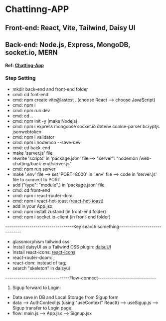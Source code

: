 # Chattinng-APP

## Front-end: React, Vite, Tailwind, Daisy UI
## Back-end: Node.js, Express, MongoDB, socket.io, MERN

#### Ref: [Chatting-App](https://www.youtube.com/watch?v=HwCqsOis894)

### Step Setting
- mkdir back-end and front-end folder
- cmd: cd font-end
- cmd: npm create vite@lastest .
(choose React --> choose JavaScript)
- cmd: npm i
- cmd: npm run dev
- cmd: cd ..
- cmd: npm init -y (make Nodejs)
- cmd: npm i express mongoose socket.io dotenv cookie-parser bcryptjs jsonwebtoken
- cmd: npm i validator
- cmd: npm i nodemon --save-dev
- cmd: cd back-end
- make 'server.js' file
- rewrite 'scripts' in 'package.json' file --> "server": "nodemon /web-chatting/back-end/server.js"
- cmd: npm  run server
- make '.env' file --> set 'PORT=8000' in '.env' file --> code in 'server.js' file to connect to PORT
- add ("type": "module",) in 'package.json' file
- cmd: cd front-end
- cmd: npm i react-router-dom
- cmd: npm i react-hot-toast ([react-hot-toast](https://react-hot-toast.com/))
- add <Toaster/> in your App.jsx
- cmd: npm install zustand (in front-end folder)
- cmd: npm i socket.io-client (in front-end folder)

----------------------------------Key search something-----------------------------
- glassmorphism tailwind css
- Install daisyUI as a Tailwind CSS plugin: [daisuUI](https://daisyui.com/docs/install/)
- Install react-icons: [react-icons](https://www.npmjs.com/package/react-icons)
- react-router-doom: <BrowserRouter/>; <Routes>
- react-dom: <Link> instead of <a> tag;
- search "skeleton" in daisyui

--------------------------------Flow-connect-----------------------------
1. Sigup forward to Login:
- Data save in DB and Local Storage from Sigup form
- data --> AuthContext.js (using "useContext" Reactt) --> useSigup.js --> Sigup transfer to Login page.
- flow: main.js --> App.jsx --> Signup.jsx

